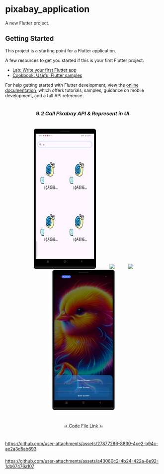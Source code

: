 # pixabay_application

A new Flutter project.

## Getting Started

This project is a starting point for a Flutter application.

A few resources to get you started if this is your first Flutter project:

- [Lab: Write your first Flutter app](https://docs.flutter.dev/get-started/codelab)
- [Cookbook: Useful Flutter samples](https://docs.flutter.dev/cookbook)

For help getting started with Flutter development, view the
[online documentation](https://docs.flutter.dev/), which offers tutorials,
samples, guidance on mobile development, and a full API reference.


###
<h1></h1>
<h3 align="center"><i>9.2 Call Pixabay API & Represent in UI.</i></h3>
<h1></h1>
<div align="center">
<img src="https://github.com/Prafulpatnecha/pixabay_application/blob/master/image.png" height=450px hspace=20>
<img src="https://github.com/Prafulpatnecha/pixabay_application/blob/master/image1.png" height=450px hspace=20>
<img src="https://github.com/Prafulpatnecha/pixabay_application/blob/master/image2.png" height=450px hspace=20>
<img src="https://github.com/Prafulpatnecha/pixabay_application/blob/master/image3.png" height=450px hspace=20>

</div>

<h1></h1>
<div align="center">
<a href="https://github.com/Prafulpatnecha/pixabay_application/tree/master/lib">-> Code File Link <-</a>
</div>
<h1></h1>



https://github.com/user-attachments/assets/27877286-8830-4ce2-b94c-ae2a3d5ab693

###

https://github.com/user-attachments/assets/a43080c2-4b24-422a-8e92-1db67476a107




